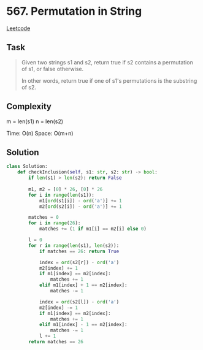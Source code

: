 # 567. Permutation in String

[Leetcode](https://leetcode.com/problems/permutation-in-string/description/)

## Task

> Given two strings s1 and s2, return true if s2 contains a permutation of s1, or false otherwise.
>
> In other words, return true if one of s1's permutations is the substring of s2.

## Complexity

m = len(s1)
n = len(s2)

Time: O(n)
Space: O(m+n)

## Solution

```python
class Solution:
    def checkInclusion(self, s1: str, s2: str) -> bool:
        if len(s1) > len(s2): return False
            
        m1, m2 = [0] * 26, [0] * 26
        for i in range(len(s1)):
            m1[ord(s1[i]) - ord('a')] += 1
            m2[ord(s2[i]) - ord('a')] += 1

        matches = 0
        for i in range(26):
            matches += (1 if m1[i] == m2[i] else 0)

        l = 0
        for r in range(len(s1), len(s2)):
            if matches == 26: return True

            index = ord(s2[r]) - ord('a')
            m2[index] += 1
            if m1[index] == m2[index]: 
                matches += 1
            elif m1[index] + 1 == m2[index]:
                matches -= 1

            index = ord(s2[l]) - ord('a')
            m2[index] -= 1
            if m1[index] == m2[index]: 
                matches += 1
            elif m1[index] - 1 == m2[index]:
                matches -= 1
            l += 1
        return matches == 26   
          
```
